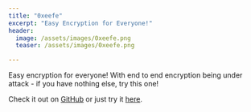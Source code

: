 ```yaml
---
title: "0xeefe"
excerpt: "Easy Encryption for Everyone!"
header:
  image: /assets/images/0xeefe.png
  teaser: /assets/images/0xeefe.png

---
```


Easy encryption for everyone! With end to end encryption being under attack - if you have nothing else, try this one!

Check it out on [GitHub](https://github.com/renerocksai/0xeefe) or just try it [here](https://renerocksai.github.io/0xeefe/).
